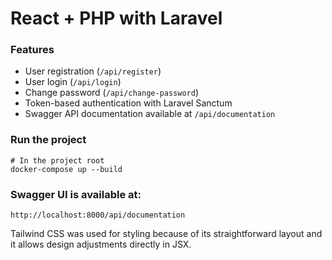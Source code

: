 # React + PHP with Laravel
### Features
- User registration (`/api/register`)
- User login (`/api/login`)
- Change password (`/api/change-password`)
- Token-based authentication with Laravel Sanctum
- Swagger API documentation available at `/api/documentation`

### Run the project
```
# In the project root
docker-compose up --build
```

### Swagger UI is available at:
```
http://localhost:8000/api/documentation
```

Tailwind CSS was used for styling because of its straightforward layout and it allows design adjustments directly in JSX.
